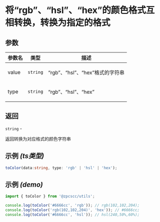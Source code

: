 # 将“rgb”、“hsl”、“hex”的颜色格式互相转换，转换为指定的格式

## 参数

| 参数名 | 类型                | 描述                                   |
| ------ | ------------------- | -------------------------------------- |
| value  | <code>string</code> | <p>“rgb”、“hsl”、“hex”格式的字符串</p> |
| type   | <code>string</code> | <p>“rgb”、“hsl”、“hex”</p>             |

## 返回

<code>string</code> - <p>返回转换为对应格式的颜色字符串</p>

## 示例 _(ts类型)_

```typescript
toColor(data:string, type: 'rgb' | 'hsl' | 'hex');
```

## 示例 _(demo)_

```typescript
import { toColor } from '@zpcscc/utils';

console.log(toColor('#6666cc', 'rgb')); // rgb(102,102,204);
console.log(toColor('rgb(102,102,204)', 'hex')); // #6666cc;
console.log(toColor('#6666cc', 'hsl')); // hsl(240,50%,60%);
```
